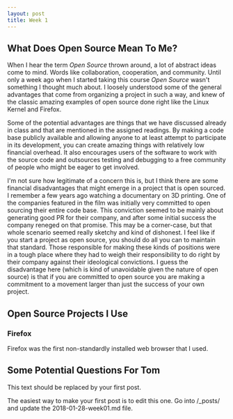 ```yaml
---
layout: post
title: Week 1
---
```



## What Does Open Source Mean To Me?

When I hear the term *Open Source* thrown around, a lot of abstract ideas come to mind. Words like collaboration, cooperation, and community. Until only a week ago when I started taking this course *Open Source* wasn't something I thought much about. I loosely understood some of the  general advantages that come from organizing a project in such a way, and knew of the classic amazing examples of open source done right like the Linux Kernel and Firefox. 

Some of the potential advantages are things that we have discussed already in class and that are mentioned in the assigned readings. By making a code base publicly available and allowing anyone to at least attempt to participate in its development, you can create amazing things with relatively low financial overhead. It also encourages users of the software to work with the source code and outsources testing and debugging to a free community of people who might be eager to get involved.

I'm not sure how legitimate of a concern this is, but I think there are some financial disadvantages that might emerge in a project that is open sourced. I remember a few years ago watching a documentary on 3D printing. One of the companies featured in the film was initially very committed to open sourcing their entire code base. This conviction seemed to be mainly about generating good PR for their company, and after some initial success the company  reneged on that promise. This may be a corner-case, but that whole scenario seemed really sketchy and kind of dishonest. I feel like if you start a project as open source, you should do all you can to maintain that standard. Those responsible for making these kinds of positions were in a tough place where they had to weigh their responsibility to do right by their company against their ideological convictions. I guess the disadvantage here (which is kind of unavoidable given the nature of open source) is that if you are committed to open source you are making a commitment to a movement larger than just the success of your own project. 

## Open Source Projects I Use

### Firefox

Firefox was the first non-standardly installed web browser that I used. 

###

###

###

## Some Potential Questions For Tom






This text should be replaced by your first post. 

The easiest way to make your first post is to edit this one. 
Go into /_posts/ and update the 2018-01-28-week01.md file. 


